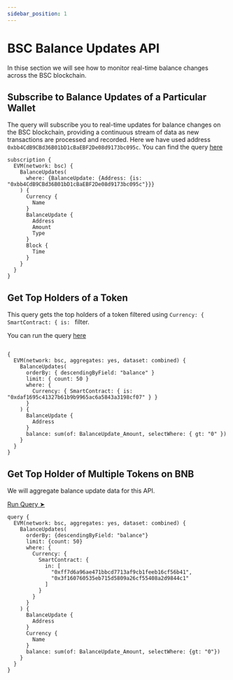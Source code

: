 ```yaml
---
sidebar_position: 1
---
```


# BSC Balance Updates API

In thise section we will see how to monitor real-time balance changes across the BSC blockchain.

<head>
<meta name="title" content="BSC Balance Updates API"/>
<meta name="description" content="Learn how to get real time balance & balance updates of a BSC address using Bitquery's Balance Updates API."/>
<meta name="keywords" content="balance api, balance updates api, balance updates python api, BSC Balance python api, NFT balance api, Balance scan api, Balance api docs, BSC Balance crypto api, balance blockchain api,BSC network api, BSC web3 api"/>
<meta name="robots" content="index, follow"/>
<meta http-equiv="Content-Type" content="text/html; charset=utf-8"/>
<meta name="language" content="English"/>

<!-- Open Graph / Facebook -->

<meta property="og:type" content="website" />
<meta
  property="og:title"
  content="BSC Balance Updates API"
/>
<meta
  property="og:description"
  content="Learn how to get historical & real time balance & balance updates of a BSC address using Bitquery's Balance Updates API."
/>

<!-- Twitter -->

<meta property="twitter:card" content="summary_large_image" />
<meta property="twitter:title" content="BSC Balance Updates API" />
<meta property="twitter:description" content="Learn how to get real time balance & balance updates of a BSC address using Bitquery's Balance Updates API." />
</head>

## Subscribe to Balance Updates of a Particular Wallet

The query will subscribe you to real-time updates for balance changes on the BSC blockchain, providing a continuous stream of data as new transactions are processed and recorded. Here we have used address `0xbb4CdB9CBd36B01bD1cBaEBF2De08d9173bc095c`. You can find the query [here](https://ide.bitquery.io/get-real-time-balance-updates-of-an-address_1)

```
subscription {
  EVM(network: bsc) {
    BalanceUpdates(
      where: {BalanceUpdate: {Address: {is: "0xbb4CdB9CBd36B01bD1cBaEBF2De08d9173bc095c"}}}
    ) {
      Currency {
        Name
      }
      BalanceUpdate {
        Address
        Amount
        Type
      }
      Block {
        Time
      }
    }
  }
}

```

## Get Top Holders of a Token

This query gets the top holders of a token filtered using `Currency: { SmartContract: { is: ` filter.

You can run the query [here](https://ide.bitquery.io/Top-10-holders-of-a-token-on-BSC)

```

{
  EVM(network: bsc, aggregates: yes, dataset: combined) {
    BalanceUpdates(
      orderBy: { descendingByField: "balance" }
      limit: { count: 50 }
      where: {
        Currency: { SmartContract: { is: "0xdaf1695c41327b61b9b9965ac6a5843a3198cf07" } }
      }
    ) {
      BalanceUpdate {
        Address
      }
      balance: sum(of: BalanceUpdate_Amount, selectWhere: { gt: "0" })
    }
  }
}

```

## Get Top Holder of Multiple Tokens on BNB

We will aggregate balance update data for this API.

[Run Query ➤](https://ide.bitquery.io/Top-10-holders-of-multiple-tokens-on-BSC)

```
query {
  EVM(network: bsc, aggregates: yes, dataset: combined) {
    BalanceUpdates(
      orderBy: {descendingByField: "balance"}
      limit: {count: 50}
      where: {
        Currency: {
          SmartContract: {
            in: [
              "0xff7d6a96ae471bbcd7713af9cb1feeb16cf56b41",
              "0x3f160760535eb715d5809a26cf55408a2d9844c1"
            ]
          }
        }
      }
    ) {
      BalanceUpdate {
        Address
      }
      Currency {
        Name
      }
      balance: sum(of: BalanceUpdate_Amount, selectWhere: {gt: "0"})
    }
  }
}

```
